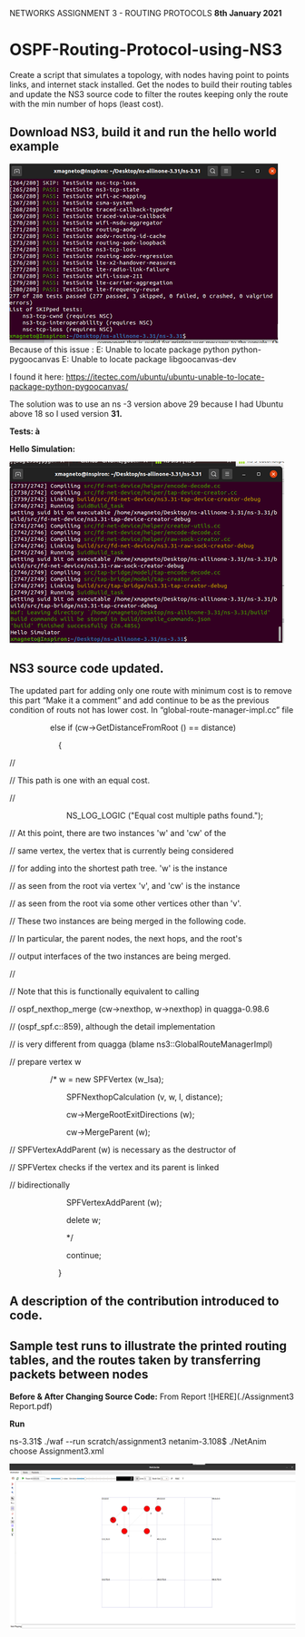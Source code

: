 NETWORKS
ASSIGNMENT 3 - ROUTING PROTOCOLS
**8th January 2021**

# OSPF-Routing-Protocol-using-NS3
Create a script that simulates a topology, with nodes having point to points links, and internet stack installed. Get the nodes to build their routing tables and update the NS3 source code to filter the routes keeping only the route with the min number of hops (least cost).


## **Download NS3, build it and run the hello world example**
![plot](./img/1.png)Because of this issue :
E: Unable to locate package python python-pygoocanvas
E: Unable to locate package libgoocanvas-dev

I found it here:  <https://itectec.com/ubuntu/ubuntu-unable-to-locate-package-python-pygoocanvas/>

The solution was to use an ns -3 version above 29 because I had Ubuntu above 18 so I used version **31.**

**Tests: à**

**Hello Simulation:**

![plot](./img/2.png)
## **NS3 source code updated.**
The updated part for adding only one route with minimum cost is to remove this part “Make it a comment” and add continue to be as the previous condition of routs not has lower cost. In “global-route-manager-impl.cc” file

`          `else if (cw->GetDistanceFromRoot () == distance)

`            `{

//

// This path is one with an equal cost.

//

`              `NS\_LOG\_LOGIC ("Equal cost multiple paths found.");

// At this point, there are two instances 'w' and 'cw' of the

// same vertex, the vertex that is currently being considered

// for adding into the shortest path tree. 'w' is the instance

// as seen from the root via vertex 'v', and 'cw' is the instance 

// as seen from the root via some other vertices other than 'v'.

// These two instances are being merged in the following code.

// In particular, the parent nodes, the next hops, and the root's

// output interfaces of the two instances are being merged.

// 

// Note that this is functionally equivalent to calling

// ospf\_nexthop\_merge (cw->nexthop, w->nexthop) in quagga-0.98.6

// (ospf\_spf.c::859), although the detail implementation

// is very different from quagga (blame ns3::GlobalRouteManagerImpl)

// prepare vertex w

`          `/\*    w = new SPFVertex (w\_lsa);

`              `SPFNexthopCalculation (v, w, l, distance);

`              `cw->MergeRootExitDirections (w);

`              `cw->MergeParent (w);

// SPFVertexAddParent (w) is necessary as the destructor of 

// SPFVertex checks if the vertex and its parent is linked

// bidirectionally

`              `SPFVertexAddParent (w);

`              `delete w;

`              `\*/

`              `continue;

`            `}
## **A description of the contribution introduced to code.**
## **Sample test runs to illustrate the printed routing tables, and the routes taken by transferring packets between nodes**
**Before & After Changing Source Code:**
From Report 
 ![HERE](./Assignment3 Report.pdf)

**Run** 

ns-3.31$ ./waf --run scratch/assignment3
netanim-3.108$ ./NetAnim
choose Assignment3.xml

![plot](./img/19.png)
